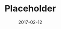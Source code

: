---
layout: post
title: Placeholder
image: https://via.placeholder.com/440x300
caption: Lorem ipsum dolor sit amet, consectetur adipiscing elit. 
date: 2017-02-12
tags: []
---